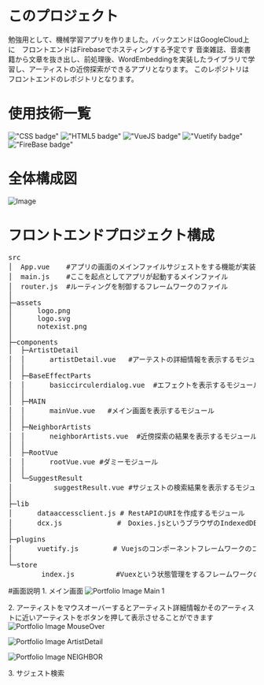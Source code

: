 # このプロジェクト
勉強用として、機械学習アプリを作りました。バックエンドはGoogleCloud上に　フロントエンドはFirebaseでホスティングする予定です
音楽雑誌、音楽書籍から文章を抜き出し、前処理後、WordEmbeddingを実装したライブラリで学習し、アーティストの近傍探索ができるアプリとなります。
このレポジトリはフロントエンドのレポジトリとなります。




# 使用技術一覧
!["CSS badge"](https://img.shields.io/badge/-CSS3-1572B6.svg?logo=css3&style=flat)
!["HTML5 badge"](https://img.shields.io/badge/-HTML5-1572B6.svg?logo=html5&style=flat)
!["VueJS badge"](https://img.shields.io/badge/-Vuejs-1572B6.svg?logo=vuedotjs&style=flat)
!["Vuetify badge"](https://img.shields.io/badge/-Vuetify-1572B6.svg?logo=vuetify&style=flat)
!["FireBase badge"](https://img.shields.io/badge/-Firebase-1572B6.svg?logo=firebase&style=flat)

# 全体構成図

![Image](https://github.com/user-attachments/assets/5f8a8bd6-809f-4aa2-8ae9-60ad02371267)



# フロントエンドプロジェクト構成

<pre>
src
│  App.vue    #アプリの画面のメインファイルサジェストをする機能が実装されている
│  main.js    #ここを起点としてアプリが起動するメインファイル
│  router.js  #ルーティングを制御するフレームワークのファイル
│  
├─assets
│      logo.png
│      logo.svg
│      notexist.png
│      
├─components
│  ├─ArtistDetail
│  │      artistDetail.vue   #アーテストの詳細情報を表示するモジュール
│  │      
│  ├─BaseEffectParts
│  │      basiccirculerdialog.vue  #エフェクトを表示するモジュール
│  │      
│  ├─MAIN
│  │      mainVue.vue   #メイン画面を表示するモジュール
│  │      
│  ├─NeighborArtists
│  │      neighborArtists.vue  #近傍探索の結果を表示するモジュール
│  │      
│  ├─RootVue
│  │      rootVue.vue #ダミーモジュール
│  │      
│  └─SuggestResult
│          suggestResult.vue #サジェストの検索結果を表示するモジュール
│          
├─lib
│      dataaccessclient.js # RestAPIのURIを作成するモジュール
│      dcx.js　　　　　　　　#　Doxies.jsというブラウザのIndexedDBを操作するモジュール
│      
├─plugins
│      vuetify.js　　　　　# Vuejsのコンポーネントフレームワークのコアファイル
│      
└─store
        index.js          #Vuexという状態管理をするフレームワークの設定ファイル
</pre>

#画面説明
1\. メイン画面
![Portfolio Image Main 1](https://github.com/masatoise/recomend-sample-client-masatoise/blob/image1/main1.png)

2\. アーティストをマウスオーバーするとアーティスト詳細情報かそのアーティストに近いアーティストをボタンを押して表示させることができます
![Portfolio Image MouseOver](https://github.com/masatoise/recomend-sample-client-masatoise/blob/image1/main_mouse_over1.png)

![Portfolio Image ArtistDetail](https://github.com/masatoise/recomend-sample-client-masatoise/blob/image1/detail1.png)

![Portfolio Image NEIGHBOR](https://github.com/masatoise/recomend-sample-client-masatoise/blob/image1/neibor1.png)

3\. サジェスト検索
